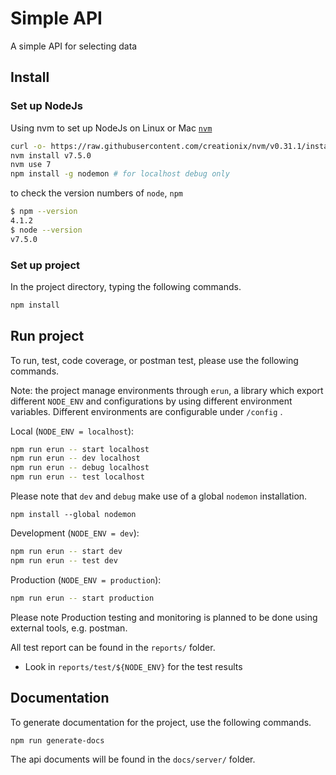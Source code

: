 # Simple API

A simple API for selecting data

## Install

### Set up NodeJs

Using nvm to set up NodeJs on Linux or Mac
[`nvm`](https://github.com/creationix/nvm)

```bash
curl -o- https://raw.githubusercontent.com/creationix/nvm/v0.31.1/install.sh | bash
nvm install v7.5.0
nvm use 7
npm install -g nodemon # for localhost debug only
```

to check the version numbers of `node`, `npm`

```bash
$ npm --version
4.1.2
$ node --version
v7.5.0
```

### Set up project
In the project directory,
typing the following commands.

```bash
npm install
```

## Run project

To run, test, code coverage, or postman test, please use the following commands.

Note: the project manage environments through `erun`, a library which export different `NODE_ENV` and configurations by using different environment variables. Different environments are configurable under `/config` .

Local (`NODE_ENV = localhost`):

```bash
npm run erun -- start localhost
npm run erun -- dev localhost
npm run erun -- debug localhost
npm run erun -- test localhost
```
Please note that `dev` and `debug` make use of a global `nodemon` installation.

```
npm install --global nodemon
```

Development (`NODE_ENV = dev`):

```bash
npm run erun -- start dev
npm run erun -- test dev
```

Production (`NODE_ENV = production`):

```bash
npm run erun -- start production
```

Please note Production testing and monitoring is planned to be done using external tools, e.g. postman.

All test report can be found in the `reports/` folder.

- Look in `reports/test/${NODE_ENV}` for the test results

## Documentation

To generate documentation for the project, use the following commands.

```
npm run generate-docs
```

The api documents will be found in the `docs/server/` folder.
